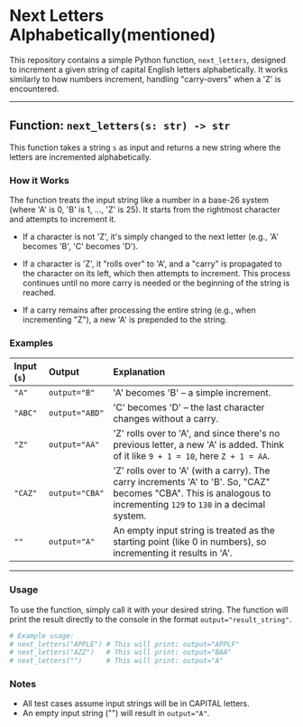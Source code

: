 # Next Letters Alphabetically(mentioned)

This repository contains a simple Python function, `next_letters`, designed to increment a given string of capital English letters alphabetically. It works similarly to how numbers increment, handling "carry-overs" when a 'Z' is encountered.

---

## Function: `next_letters(s: str) -> str`

This function takes a string `s` as input and returns a new string where the letters are incremented alphabetically.

### How it Works

The function treats the input string like a number in a base-26 system (where 'A' is 0, 'B' is 1, ..., 'Z' is 25). It starts from the rightmost character and attempts to increment it.

* If a character is not 'Z', it's simply changed to the next letter (e.g., 'A' becomes 'B', 'C' becomes 'D').

* If a character is 'Z', it "rolls over" to 'A', and a "carry" is propagated to the character on its left, which then attempts to increment. This process continues until no more carry is needed or the beginning of the string is reached.

* If a carry remains after processing the entire string (e.g., when incrementing "Z"), a new 'A' is prepended to the string.

### Examples

| Input (`s`) | Output        | Explanation                                                                                                                                                                                            |
| :---------- | :------------ | :----------------------------------------------------------------------------------------------------------------------------------------------------------------------------------------------------- |
| `"A"`       | `output="B"`  | 'A' becomes 'B' – a simple increment.                                                                                                                                                                |
| `"ABC"`     | `output="ABD"` | 'C' becomes 'D' – the last character changes without a carry.                                                                                                                                          |
| `"Z"`       | `output="AA"` | 'Z' rolls over to 'A', and since there's no previous letter, a new 'A' is added. Think of it like `9 + 1 = 10`, here `Z + 1 = AA`.                                                                |
| `"CAZ"`     | `output="CBA"` | 'Z' rolls over to 'A' (with a carry). The carry increments 'A' to 'B'. So, "CAZ" becomes "CBA". This is analogous to incrementing `129` to `130` in a decimal system.                                |
| `""`        | `output="A"`  | An empty input string is treated as the starting point (like 0 in numbers), so incrementing it results in 'A'.                                                                                          |

---

### Usage

To use the function, simply call it with your desired string. The function will print the result directly to the console in the format `output="result_string"`.

```python
# Example usage:
# next_letters("APPLE") # This will print: output="APPLF"
# next_letters("AZZ")   # This will print: output="BAA"
# next_letters("")      # This will print: output="A"
```
### Notes

- All test cases assume input strings will be in CAPITAL letters.
- An empty input string ("") will result in `output="A"`.

